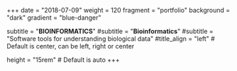 +++
date = "2018-07-09"
weight = 120
fragment = "portfolio"
background = "dark"
gradient = "blue-danger"

subtitle = "**BIOINFORMATICS**"
#subtitle = "**Bioinformatics**"
#subtitle = "Software tools for understanding biological data"
#title_align = "left" # Default is center, can be left, right or center

height = "15rem" # Default is auto
+++
